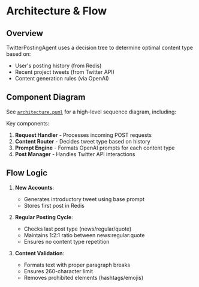 # Architecture & Flow

## Overview
TwitterPostingAgent uses a decision tree to determine optimal content type based on:
- User's posting history (from Redis)
- Recent project tweets (from Twitter API)
- Content generation rules (via OpenAI)

## Component Diagram
See [`architecture.puml`](./architecture.puml) for a high-level sequence diagram, including:

Key components:
1. **Request Handler** - Processes incoming POST requests
2. **Content Router** - Decides tweet type based on history
3. **Prompt Engine** - Formats OpenAI prompts for each content type
4. **Post Manager** - Handles Twitter API interactions

## Flow Logic
1. **New Accounts**:
   - Generates introductory tweet using base prompt
   - Stores first post in Redis

2. **Regular Posting Cycle**:
   - Checks last post type (news/regular/quote)
   - Maintains 1:2:1 ratio between news:regular:quote
   - Ensures no content type repetition

3. **Content Validation**:
   - Formats text with proper paragraph breaks
   - Ensures 260-character limit
   - Removes prohibited elements (hashtags/emojis)